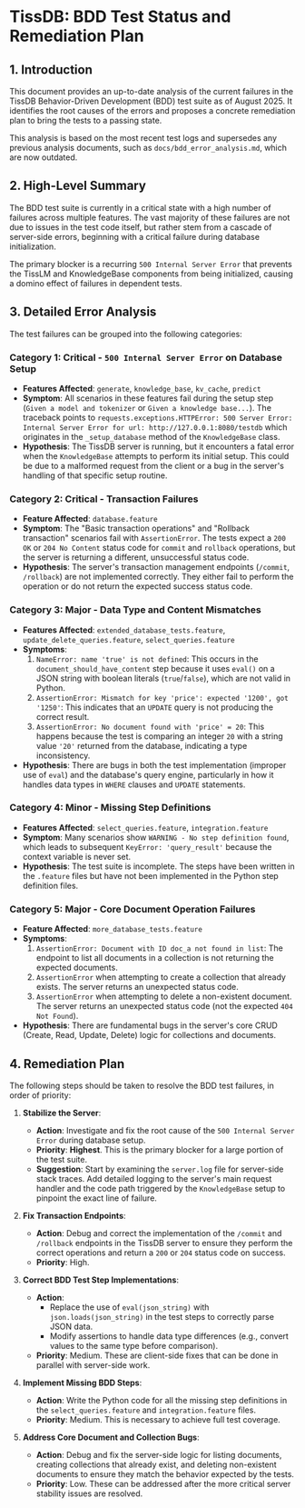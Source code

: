 # TissDB: BDD Test Status and Remediation Plan

## 1. Introduction

This document provides an up-to-date analysis of the current failures in the TissDB Behavior-Driven Development (BDD) test suite as of August 2025. It identifies the root causes of the errors and proposes a concrete remediation plan to bring the tests to a passing state.

This analysis is based on the most recent test logs and supersedes any previous analysis documents, such as `docs/bdd_error_analysis.md`, which are now outdated.

## 2. High-Level Summary

The BDD test suite is currently in a critical state with a high number of failures across multiple features. The vast majority of these failures are not due to issues in the test code itself, but rather stem from a cascade of server-side errors, beginning with a critical failure during database initialization.

The primary blocker is a recurring `500 Internal Server Error` that prevents the TissLM and KnowledgeBase components from being initialized, causing a domino effect of failures in dependent tests.

## 3. Detailed Error Analysis

The test failures can be grouped into the following categories:

### Category 1: Critical - `500 Internal Server Error` on Database Setup
- **Features Affected**: `generate`, `knowledge_base`, `kv_cache`, `predict`
- **Symptom**: All scenarios in these features fail during the setup step (`Given a model and tokenizer` or `Given a knowledge base...`). The traceback points to `requests.exceptions.HTTPError: 500 Server Error: Internal Server Error for url: http://127.0.0.1:8080/testdb` which originates in the `_setup_database` method of the `KnowledgeBase` class.
- **Hypothesis**: The TissDB server is running, but it encounters a fatal error when the `KnowledgeBase` attempts to perform its initial setup. This could be due to a malformed request from the client or a bug in the server's handling of that specific setup routine.

### Category 2: Critical - Transaction Failures
- **Feature Affected**: `database.feature`
- **Symptom**: The "Basic transaction operations" and "Rollback transaction" scenarios fail with `AssertionError`. The tests expect a `200 OK` or `204 No Content` status code for `commit` and `rollback` operations, but the server is returning a different, unsuccessful status code.
- **Hypothesis**: The server's transaction management endpoints (`/commit`, `/rollback`) are not implemented correctly. They either fail to perform the operation or do not return the expected success status code.

### Category 3: Major - Data Type and Content Mismatches
- **Features Affected**: `extended_database_tests.feature`, `update_delete_queries.feature`, `select_queries.feature`
- **Symptoms**:
    1.  `NameError: name 'true' is not defined`: This occurs in the `document_should_have_content` step because it uses `eval()` on a JSON string with boolean literals (`true`/`false`), which are not valid in Python.
    2.  `AssertionError: Mismatch for key 'price': expected '1200', got '1250'`: This indicates that an `UPDATE` query is not producing the correct result.
    3.  `AssertionError: No document found with 'price' = 20`: This happens because the test is comparing an integer `20` with a string value `'20'` returned from the database, indicating a type inconsistency.
- **Hypothesis**: There are bugs in both the test implementation (improper use of `eval`) and the database's query engine, particularly in how it handles data types in `WHERE` clauses and `UPDATE` statements.

### Category 4: Minor - Missing Step Definitions
- **Features Affected**: `select_queries.feature`, `integration.feature`
- **Symptom**: Many scenarios show `WARNING - No step definition found`, which leads to subsequent `KeyError: 'query_result'` because the context variable is never set.
- **Hypothesis**: The test suite is incomplete. The steps have been written in the `.feature` files but have not been implemented in the Python step definition files.

### Category 5: Major - Core Document Operation Failures
- **Feature Affected**: `more_database_tests.feature`
- **Symptoms**:
    1.  `AssertionError: Document with ID doc_a not found in list`: The endpoint to list all documents in a collection is not returning the expected documents.
    2.  `AssertionError` when attempting to create a collection that already exists. The server returns an unexpected status code.
    3.  `AssertionError` when attempting to delete a non-existent document. The server returns an unexpected status code (not the expected `404 Not Found`).
- **Hypothesis**: There are fundamental bugs in the server's core CRUD (Create, Read, Update, Delete) logic for collections and documents.

## 4. Remediation Plan

The following steps should be taken to resolve the BDD test failures, in order of priority:

1.  **Stabilize the Server**:
    - **Action**: Investigate and fix the root cause of the `500 Internal Server Error` during database setup.
    - **Priority**: **Highest**. This is the primary blocker for a large portion of the test suite.
    - **Suggestion**: Start by examining the `server.log` file for server-side stack traces. Add detailed logging to the server's main request handler and the code path triggered by the `KnowledgeBase` setup to pinpoint the exact line of failure.

2.  **Fix Transaction Endpoints**:
    - **Action**: Debug and correct the implementation of the `/commit` and `/rollback` endpoints in the TissDB server to ensure they perform the correct operations and return a `200` or `204` status code on success.
    - **Priority**: High.

3.  **Correct BDD Test Step Implementations**:
    - **Action**:
        - Replace the use of `eval(json_string)` with `json.loads(json_string)` in the test steps to correctly parse JSON data.
        - Modify assertions to handle data type differences (e.g., convert values to the same type before comparison).
    - **Priority**: Medium. These are client-side fixes that can be done in parallel with server-side work.

4.  **Implement Missing BDD Steps**:
    - **Action**: Write the Python code for all the missing step definitions in the `select_queries.feature` and `integration.feature` files.
    - **Priority**: Medium. This is necessary to achieve full test coverage.

5.  **Address Core Document and Collection Bugs**:
    - **Action**: Debug and fix the server-side logic for listing documents, creating collections that already exist, and deleting non-existent documents to ensure they match the behavior expected by the tests.
    - **Priority**: Low. These can be addressed after the more critical server stability issues are resolved.

